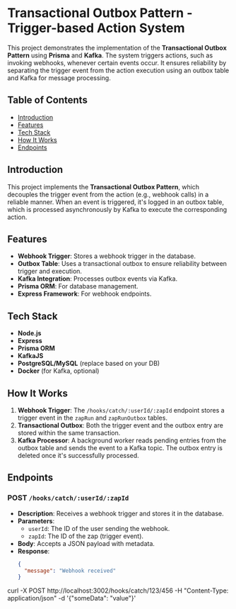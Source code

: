# Transactional Outbox Pattern - Trigger-based Action System

This project demonstrates the implementation of the **Transactional Outbox Pattern** using **Prisma** and **Kafka**. The system triggers actions, such as invoking webhooks, whenever certain events occur. It ensures reliability by separating the trigger event from the action execution using an outbox table and Kafka for message processing.

## Table of Contents
- [Introduction](#introduction)
- [Features](#features)
- [Tech Stack](#tech-stack)
- [How It Works](#how-it-works)
- [Endpoints](#endpoints)


## Introduction

This project implements the **Transactional Outbox Pattern**, which decouples the trigger event from the action (e.g., webhook calls) in a reliable manner. When an event is triggered, it's logged in an outbox table, which is processed asynchronously by Kafka to execute the corresponding action.

## Features

- **Webhook Trigger**: Stores a webhook trigger in the database.
- **Outbox Table**: Uses a transactional outbox to ensure reliability between trigger and execution.
- **Kafka Integration**: Processes outbox events via Kafka.
- **Prisma ORM**: For database management.
- **Express Framework**: For webhook endpoints.

## Tech Stack

- **Node.js**
- **Express**
- **Prisma ORM**
- **KafkaJS**
- **PostgreSQL/MySQL** (replace based on your DB)
- **Docker** (for Kafka, optional)

## How It Works

1. **Webhook Trigger**: The `/hooks/catch/:userId/:zapId` endpoint stores a trigger event in the `zapRun` and `zapRunOutbox` tables.
2. **Transactional Outbox**: Both the trigger event and the outbox entry are stored within the same transaction.
3. **Kafka Processor**: A background worker reads pending entries from the outbox table and sends the event to a Kafka topic. The outbox entry is deleted once it's successfully processed.


## Endpoints

### POST `/hooks/catch/:userId/:zapId`

- **Description**: Receives a webhook trigger and stores it in the database.
- **Parameters**:
  - `userId`: The ID of the user sending the webhook.
  - `zapId`: The ID of the zap (trigger event).
- **Body**: Accepts a JSON payload with metadata.
- **Response**:
  ```json
  {
    "message": "Webhook received"
  }
curl -X POST http://localhost:3002/hooks/catch/123/456 -H "Content-Type: application/json" -d '{"someData": "value"}'


